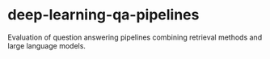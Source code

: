 # deep-learning-qa-pipelines
Evaluation of question answering pipelines combining retrieval methods and large language models.
